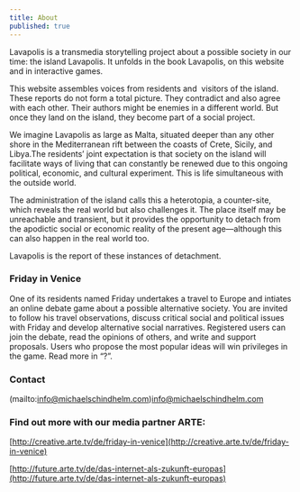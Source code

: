 ```yaml
---
title: About
published: true
---
```


Lavapolis is a transmedia storytelling project about a possible society in our time: the island Lavapolis. It unfolds in the book Lavapolis, on this website and in interactive games.

This website assembles voices from residents and  visitors of the island. These reports do not form a total picture. They contradict and also agree with each other. Their authors might be enemies in a different world. But once they land on the island, they become part of a social project. 

We imagine Lavapolis as large as Malta, situated deeper than any other shore in the Mediterranean rift between the coasts of Crete, Sicily, and Libya.The residents’ joint expectation is that society on the island will facilitate ways of living that can constantly be renewed due to this ongoing political, economic, and cultural experiment. This is life simultaneous with the outside world. 

The administration of the island calls this a heterotopia, a counter-site, which reveals the real world but also challenges it. The place itself may be unreachable and transient, but it provides the opportunity to detach from the apodictic social or economic reality of the present age—although this can also happen in the real world too. 

Lavapolis is the report of these instances of detachment.

### Friday in Venice
One of its residents named Friday undertakes a travel to Europe and intiates an online debate game about a possible alternative society. You are invited to follow his travel observations, discuss critical social and political issues with Friday and develop alternative social narratives. Registered users can join the debate, read the opinions of others, and write and support proposals. Users who propose the most popular ideas will win privileges in the game. Read more in “?”.

### Contact
(mailto:info@michaelschindhelm.com)info@michaelschindhelm.com

### Find out more with our media partner ARTE: 

[http://creative.arte.tv/de/friday-in-venice](http://creative.arte.tv/de/friday-in-venice)

[http://future.arte.tv/de/das-internet-als-zukunft-europas](http://future.arte.tv/de/das-internet-als-zukunft-europas)
